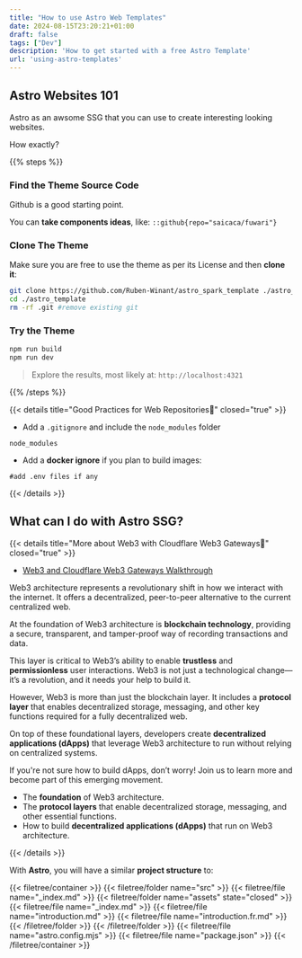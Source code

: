 ```yaml
---
title: "How to use Astro Web Templates"
date: 2024-08-15T23:20:21+01:00
draft: false
tags: ["Dev"]
description: 'How to get started with a free Astro Template'
url: 'using-astro-templates'
---
```


## Astro Websites 101

Astro as an awsome SSG that you can use to create interesting looking websites.

How exactly?

{{% steps %}}

### Find the Theme Source Code

Github is a good starting point.

You can **take components ideas**, like: `::github{repo="saicaca/fuwari"}`

### Clone The Theme

Make sure you are free to use the theme as per its License and then **clone it**:

```sh
git clone https://github.com/Ruben-Winant/astro_spark_template ./astro_template #it has a cool carousel!
cd ./astro_template
rm -rf .git #remove existing git
```

### Try the Theme

```sh
npm run build
npm run dev
```

> Explore the results, most likely at: `http://localhost:4321`

{{% /steps %}}

{{< details title="Good Practices for Web Repositories📌" closed="true" >}}

* Add a `.gitignore` and include the `node_modules` folder

```
node_modules
```

* Add a **docker ignore** if you plan to build images:

```
#add .env files if any
```

{{< /details >}}


## What can I do with Astro SSG?


{{< details title="More about Web3 with Cloudflare Web3 Gateways📌" closed="true" >}}

* [Web3 and Cloudflare Web3 Gateways Walkthrough](https://www.youtube.com/watch?v=Ws3KBleauMI)

Web3 architecture represents a revolutionary shift in how we interact with the internet. It offers a decentralized, peer-to-peer alternative to the current centralized web.

At the foundation of Web3 architecture is **blockchain technology**, providing a secure, transparent, and tamper-proof way of recording transactions and data. 

This layer is critical to Web3’s ability to enable **trustless** and **permissionless** user interactions. Web3 is not just a technological change—it’s a revolution, and it needs your help to build it.

However, Web3 is more than just the blockchain layer. It includes a **protocol layer** that enables decentralized storage, messaging, and other key functions required for a fully decentralized web.

On top of these foundational layers, developers create **decentralized applications (dApps)** that leverage Web3 architecture to run without relying on centralized systems. 

If you're not sure how to build dApps, don’t worry! Join us to learn more and become part of this emerging movement.

- The **foundation** of Web3 architecture.
- The **protocol layers** that enable decentralized storage, messaging, and other essential functions.
- How to build **decentralized applications (dApps)** that run on Web3 architecture.


{{< /details >}}


With **Astro**, you will have a similar **project structure** to:

{{< filetree/container >}}
  {{< filetree/folder name="src" >}}
    {{< filetree/file name="_index.md" >}}
    {{< filetree/folder name="assets" state="closed" >}}
      {{< filetree/file name="_index.md" >}}
      {{< filetree/file name="introduction.md" >}}
      {{< filetree/file name="introduction.fr.md" >}}
    {{< /filetree/folder >}}
  {{< /filetree/folder >}}
  {{< filetree/file name="astro.config.mjs" >}}
  {{< filetree/file name="package.json" >}}
{{< /filetree/container >}}